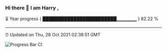 ### Hi there 👋 I am Harry , 

⏳ Year progress { ████████████████████████▁▁▁▁▁▁ } 82.22 %

---

⏰ Updated on Thu, 28 Oct 2021 02:38:51 GMT

![Progress Bar CI](https://github.com/duykhang68/duykhang68/workflows/Progress%20Bar%20CI/badge.svg)
